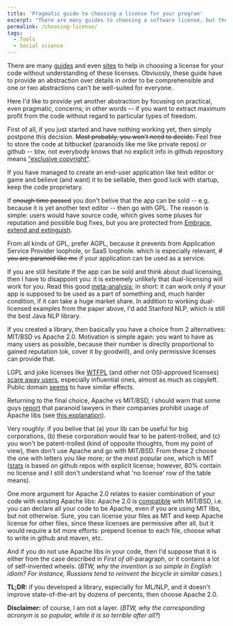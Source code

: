 ```yaml
---
title: 'Pragmatic guide to choosing a license for your program'
excerpt: "There are many guides to choosing a software license, but they are too vague and philosophic; here I try to formulate clear criteria for pragmatic choice, i.e. that maximizing possible profit."
permalink: /choosing-license/
tags:
  - Tools
  - Social science
---
```


There are many [guides](https://opensource.com/law/13/1/which-open-source-software-license-should-i-use) and even [sites](http://choosealicense.com/) to help in choosing a license for your code without understanding of these licenses.
Obviuosly, these guide have to provide an abstraction over details in order to be comprehensible and one or two abstractions can't be well-suited for everyone.

Here I'd like to provide yet another abstraction by focusing on practical, even pragmatic, concerns; in other words -- if you want to extract maximum profit from the code without regard to particular types of freedom.

First of all, if you just started and have nothing working yet, then simply postpone this decision. ~~Most probably, you won't need to decide.~~
Feel free to store the code at bitbucket (paranoids like me like private repos) or github -- btw, not everybody knows that no explicit info in github repository means ["exclusive copyright"](http://choosealicense.com/no-license/).

If you have managed to create an end-user application like text editor or game and believe (and want) it to be sellable, then good luck with startup, keep the code proprietary.

If ~~enough time passed~~ you don't belive that the app can be sold -- e.g. because it is yet another text editor -- then go with GPL.
The reason is simple: users would have source code, which gives some pluses for reputation and possible bug fixes, but you are protected from [Embrace, extend and extinguish](https://en.wikipedia.org/wiki/Embrace,_extend_and_extinguish).

From all kinds of GPL, prefer AGPL, because it prevents from Application Service Provider loophole, or SaaS loophole. which is especially relevant, ~~if you are paranoid like me~~ if your application can be used as a service. 

If you are still hesitate if the app can be sold and think about dual licensing, then I have to disappoint you: it is extremely unlikely that dual-licensing will work for you. 
Read this good [meta-analysis](https://wiki.oulu.fi/download/attachments/58197330/ossd_2015_lauri_leimurautio_vuollet.pdf?version=1&modificationDate=1448956483000&api=v2); in short: it can work only if your app is supposed to be used as a part of something and, much harder condition, if it can take a huge market share. In addition to working dual-licensed examples from the paper above, I'd add Stanford NLP, which is still the best Java NLP library.

If you created a library, then basically you have a choice from 2 alternatives: MIT/BSD vs Apache 2.0.
Motivation is simple again: you want to have as many users as possible, because their number is directly proportional to gained reputation (ok, cover it by goodwill), and only permissive licenses can provide that.

LGPL and joke licenses like [WTFPL](http://www.wtfpl.net/) (and other not OSI-approved licenses) [scare away users](https://www.reddit.com/r/programming/comments/4m18kb/stop_putting_your_project_out_under_public_domain/d3rvktv/), especially influential ones, almost as much as copyleft. Public domain [seems](https://www.reddit.com/r/programming/comments/4m18kb/stop_putting_your_project_out_under_public_domain) to have similar effects.

Returning to the final choice, Apache vs MIT/BSD, I should warn that some guys [report](https://www.reddit.com/r/programming/comments/4m18kb/stop_putting_your_project_out_under_public_domain/d3rx4gz/) that paranoid lawyers in their companies prohibit usage of Apache libs (see [this explanation](https://www.reddit.com/r/programming/comments/4m18kb/stop_putting_your_project_out_under_public_domain/d3sbmhg/)). 

Very roughly: if you belive that (a) your lib can be useful for big corporations, (b) these corporation would fear to be patent-trolled, and (c) you won't be patent-trolled (kind of opposite thoughts, from my point of view), then don't use Apache and go with MIT/BSD.
From these 2 choose the one with letters you like more; or the most popular one, which is MIT ([stats](https://github.com/blog/1964-open-source-license-usage-on-github-com) is based on github repos with explicit license; however, 80% contain no license and I still don't understand what 'no license' row of the table means).

One more argument for Apache 2.0 relates to easier combination of your code with existing Apache libs: Apache 2.0 is [compatible](http://www.dwheeler.com/essays/floss-license-slide.html) with MIT/BSD, i.e. you can declare all your code to be Apache, even if you are using MIT libs, but not otherwise. 
Sure, you can license your files as MIT and keep Apache license for other files, since these licenses are permissive after all, but it would require a bit more efforts: prepend license to each file, choose what to write in github and maven, etc.

And if you do not use Apache libs in your code, then I'd suppose that it is either from the case described in _First of all_-paragraph, or it contains a lot of self-invented wheels. (_BTW, why the invention is so simple in English idiom? For instance, Russians tend to reinvent the bicycle in similar cases._)


**TL;DR:** if you developed a library, especially for ML/NLP, and it doesn't improve state-of-the-art by dozens of percents, then choose Apache 2.0.


**Disclaimer:** of course, I am not a layer. (_BTW, why the corresponding acronym is so popular, while it is so terrible after all?_)
